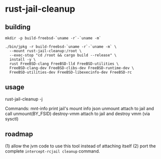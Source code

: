 # rust-jail-cleanup

## building

    mkdir -p build-freebsd-`uname -r`-`uname -m`
    
    ./bin/jpkg -r build-freebsd-`uname -r`-`uname -m` \
      --mount rust-jail-cleanup:/root \
      --exec-stop "cd /root && cargo build --release" \
      install -y \
      rust FreeBSD-clang FreeBSD-lld FreeBSD-utilities \
      FreeBSD-clang-dev FreeBSD-clibs-dev FreeBSD-runtime-dev \
      FreeBSD-utilities-dev FreeBSD-libexecinfo-dev FreeBSD-rc

## usage

rust-jail-cleanup -j <JID> <COMMAND>

Commands:
mnt-info      print jail's mount info json
unmount       attach to jail and call unmount(BY_FSID)
destroy-vmm   attach to jail and destroy vmm (via sysctl)

## roadmap

(1) allow the jvm code to use this tool instead of attaching itself
(2) port the complete `intercept-rcjail cleanup` command.
